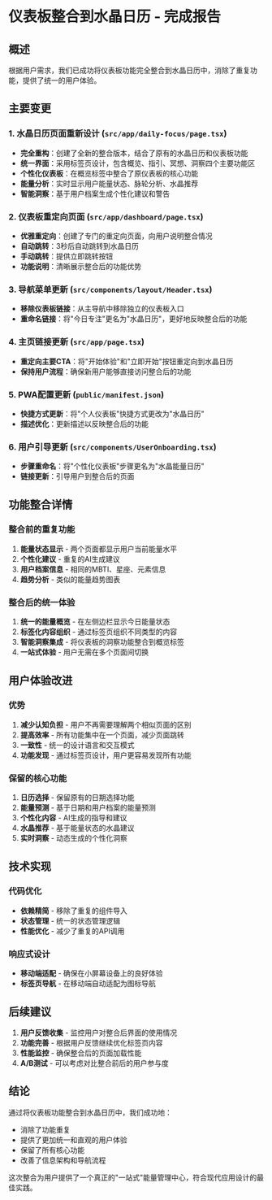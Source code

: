 # 仪表板整合到水晶日历 - 完成报告

## 概述
根据用户需求，我们已成功将仪表板功能完全整合到水晶日历中，消除了重复功能，提供了统一的用户体验。

## 主要变更

### 1. 水晶日历页面重新设计 (`src/app/daily-focus/page.tsx`)
- **完全重构**：创建了全新的整合版本，结合了原有的水晶日历和仪表板功能
- **统一界面**：采用标签页设计，包含概览、指引、冥想、洞察四个主要功能区
- **个性化仪表板**：在概览标签中整合了原仪表板的核心功能
- **能量分析**：实时显示用户能量状态、脉轮分析、水晶推荐
- **智能洞察**：基于用户档案生成个性化建议和警告

### 2. 仪表板重定向页面 (`src/app/dashboard/page.tsx`)
- **优雅重定向**：创建了专门的重定向页面，向用户说明整合情况
- **自动跳转**：3秒后自动跳转到水晶日历
- **手动跳转**：提供立即跳转按钮
- **功能说明**：清晰展示整合后的功能优势

### 3. 导航菜单更新 (`src/components/layout/Header.tsx`)
- **移除仪表板链接**：从主导航中移除独立的仪表板入口
- **重命名链接**：将"今日专注"更名为"水晶日历"，更好地反映整合后的功能

### 4. 主页链接更新 (`src/app/page.tsx`)
- **重定向主要CTA**：将"开始体验"和"立即开始"按钮重定向到水晶日历
- **保持用户流程**：确保新用户能够直接访问整合后的功能

### 5. PWA配置更新 (`public/manifest.json`)
- **快捷方式更新**：将"个人仪表板"快捷方式更改为"水晶日历"
- **描述优化**：更新描述以反映整合后的功能

### 6. 用户引导更新 (`src/components/UserOnboarding.tsx`)
- **步骤重命名**：将"个性化仪表板"步骤更名为"水晶能量日历"
- **链接更新**：引导用户到整合后的页面

## 功能整合详情

### 整合前的重复功能
1. **能量状态显示** - 两个页面都显示用户当前能量水平
2. **个性化建议** - 重复的AI生成建议
3. **用户档案信息** - 相同的MBTI、星座、元素信息
4. **趋势分析** - 类似的能量趋势图表

### 整合后的统一体验
1. **统一的能量概览** - 在左侧边栏显示今日能量状态
2. **标签化内容组织** - 通过标签页组织不同类型的内容
3. **智能洞察集成** - 将仪表板的洞察功能整合到概览标签
4. **一站式体验** - 用户无需在多个页面间切换

## 用户体验改进

### 优势
1. **减少认知负担** - 用户不再需要理解两个相似页面的区别
2. **提高效率** - 所有功能集中在一个页面，减少页面跳转
3. **一致性** - 统一的设计语言和交互模式
4. **功能发现** - 通过标签页设计，用户更容易发现所有功能

### 保留的核心功能
1. **日历选择** - 保留原有的日期选择功能
2. **能量预测** - 基于日期和用户档案的能量预测
3. **个性化内容** - AI生成的指导和建议
4. **水晶推荐** - 基于能量状态的水晶建议
5. **实时洞察** - 动态生成的个性化洞察

## 技术实现

### 代码优化
- **依赖精简** - 移除了重复的组件导入
- **状态管理** - 统一的状态管理逻辑
- **性能优化** - 减少了重复的API调用

### 响应式设计
- **移动端适配** - 确保在小屏幕设备上的良好体验
- **标签页导航** - 在移动端自动适配为图标导航

## 后续建议

1. **用户反馈收集** - 监控用户对整合后界面的使用情况
2. **功能完善** - 根据用户反馈继续优化标签页内容
3. **性能监控** - 确保整合后的页面加载性能
4. **A/B测试** - 可以考虑对比整合前后的用户参与度

## 结论

通过将仪表板功能整合到水晶日历中，我们成功地：
- 消除了功能重复
- 提供了更加统一和直观的用户体验
- 保留了所有核心功能
- 改善了信息架构和导航流程

这次整合为用户提供了一个真正的"一站式"能量管理中心，符合现代应用设计的最佳实践。
